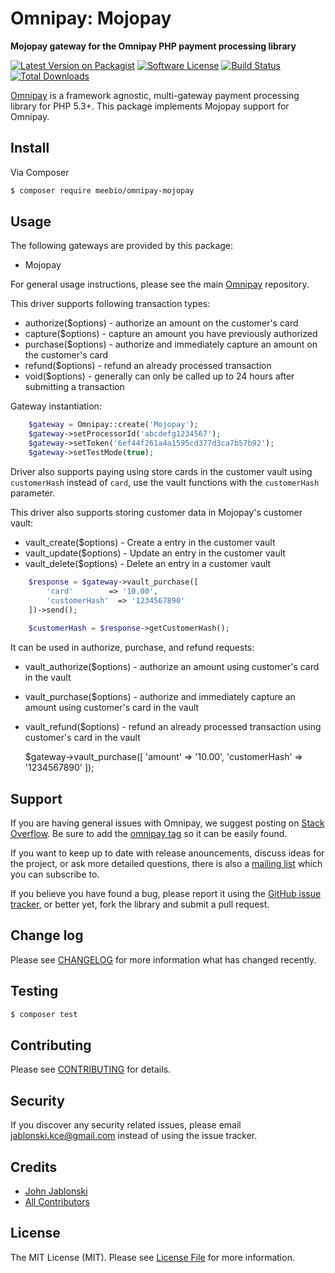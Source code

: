 # Omnipay: Mojopay

**Mojopay gateway for the Omnipay PHP payment processing library**

[![Latest Version on Packagist](https://img.shields.io/packagist/v/knightar/omnipay-mojopay.svg?style=flat-square)](https://packagist.org/packages/knightar/omnipay-mojopay)
[![Software License](https://img.shields.io/badge/license-MIT-brightgreen.svg?style=flat-square)](LICENSE.md)
[![Build Status](https://img.shields.io/travis/knightar/omnipay-mojopay/master.svg?style=flat-square)](https://travis-ci.org/knightar/omnipay-mojopay)
[![Total Downloads](https://img.shields.io/packagist/dt/knightar/omnipay-mojopay.svg?style=flat-square)](https://packagist.org/packages/knightar/omnipay-mojopay)


[Omnipay](https://github.com/thephpleague/omnipay) is a framework agnostic, multi-gateway payment
processing library for PHP 5.3+. This package implements Mojopay support for Omnipay.

## Install

Via Composer

``` bash
$ composer require meebio/omnipay-mojopay
```

## Usage

The following gateways are provided by this package:

 * Mojopay

For general usage instructions, please see the main [Omnipay](https://github.com/thephpleague/omnipay) repository.

This driver supports following transaction types:

- authorize($options) - authorize an amount on the customer's card
- capture($options) - capture an amount you have previously authorized
- purchase($options) - authorize and immediately capture an amount on the customer's card
- refund($options) - refund an already processed transaction
- void($options) - generally can only be called up to 24 hours after submitting a transaction

Gateway instantiation:
``` PHP
    $gateway = Omnipay::create('Mojopay');
    $gateway->setProcessorId('abcdefg1234567');
    $gateway->setToken('6ef44f261a4a1595cd377d3ca7b57b92');
    $gateway->setTestMode(true);
```

Driver also supports paying using store cards in the customer vault using `customerHash` instead of `card`, 
use the vault functions with the `customerHash` parameter.

This driver also supports storing customer data in Mojopay's customer vault:

- vault_create($options) - Create a entry in the customer vault
- vault_update($options) - Update an entry in the customer vault
- vault_delete($options) - Delete an entry in a customer vault
``` PHP
    $response = $gateway->vault_purchase([
        'card'        => '10.00',
        'customerHash'  => '1234567890'
    ])->send();
    
    $customerHash = $response->getCustomerHash();
```

It can be used in authorize, purchase, and refund requests:
 
- vault_authorize($options) - authorize an amount using customer's card in the vault
- vault_purchase($options) - authorize and immediately capture an amount using customer's card in the vault
- vault_refund($options) - refund an already processed transaction using customer's card in the vault

    $gateway->vault_purchase([
        'amount'        => '10.00',
        'customerHash'  => '1234567890'
    ]);

## Support

If you are having general issues with Omnipay, we suggest posting on
[Stack Overflow](http://stackoverflow.com/). Be sure to add the
[omnipay tag](http://stackoverflow.com/questions/tagged/omnipay) so it can be easily found.

If you want to keep up to date with release anouncements, discuss ideas for the project,
or ask more detailed questions, there is also a [mailing list](https://groups.google.com/forum/#!forum/omnipay) which
you can subscribe to.

If you believe you have found a bug, please report it using the [GitHub issue tracker](https://github.com/meebio/omnipay-creditcall/issues),
or better yet, fork the library and submit a pull request.

## Change log

Please see [CHANGELOG](CHANGELOG.md) for more information what has changed recently.

## Testing

``` bash
$ composer test
```

## Contributing

Please see [CONTRIBUTING](CONTRIBUTING.md) for details.

## Security

If you discover any security related issues, please email jablonski.kce@gmail.com instead of using the issue tracker.

## Credits

- [John Jablonski](https://github.com/jan-j)
- [All Contributors](../../contributors)

## License

The MIT License (MIT). Please see [License File](LICENSE.md) for more information.
